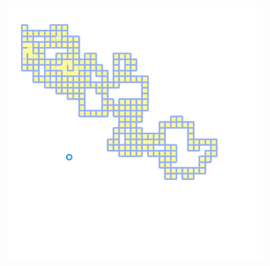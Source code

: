 ![alt text](https://github.com/JiayouQin/Python-projects/blob/master/13%20Random%20Maze%20with%20Djkstra%20path%20finder/djkstra_40x40.gif?raw=true)
